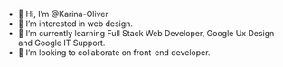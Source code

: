 - 👋 Hi, I’m @Karina-Oliver
- 👀 I’m interested in web design.
- 🌱 I’m currently learning Full Stack Web Developer, Google Ux Design and Google IT Support.
- 💞️ I’m looking to collaborate on front-end developer.

<!---
Karina-BsAs/Karina-BsAs is a ✨ special ✨ repository because its `README.md` (this file) appears on your GitHub profile.
You can click the Preview link to take a look at your changes.
--->
